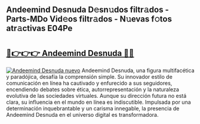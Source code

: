 ## Andeemind Desnuda D𝚎sn𝚞dos filtr𝚊dos - Parts-MDo Vid𝚎os filtr𝚊dos - N𝚞evas f𝚘tos atr𝚊ctivas E04Pe

# <h2><a href="http://mb1jw1.tromn.icu/?c=Andeemind+Desnuda">🔗👉👉👉 Andeemind Desnuda 🔗🔗</a></h2>

[![Andeemind Desnuda nuevo](https://i.imgur.com/pEAQMta.gif)](http://mb1jw1.tromn.icu/?c=Andeemind+Desnuda)
Andeemind Desnuda, una figura multifacética y paradójica, desafía la comprensión simple. Su innovador estilo de comunicación en línea ha cautivado y enfurecido a sus seguidores, encendiendo debates sobre ética, autorrepresentación y la naturaleza evolutiva de las sociedades virtuales. Aunque su dirección futura no está clara, su influencia en el mundo en línea es indiscutible. Impulsada por una determinación inquebrantable y un carisma innegable, la presencia de Andeemind Desnuda en el universo digital es transformadora.
